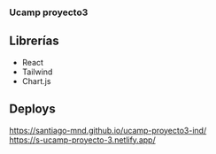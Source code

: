 ### Ucamp proyecto3

## Librerías

- React
- Tailwind
- Chart.js

## Deploys
https://santiago-mnd.github.io/ucamp-proyecto3-ind/
<br />
https://s-ucamp-proyecto-3.netlify.app/
